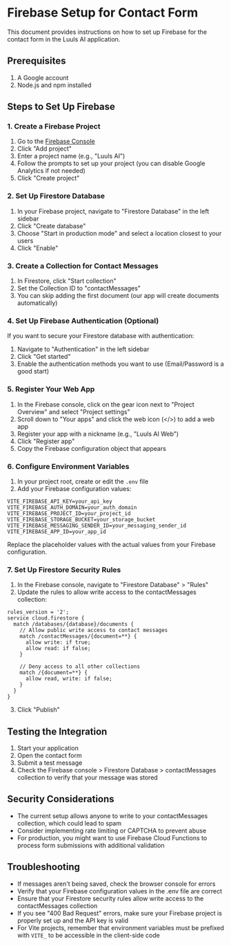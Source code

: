 # Firebase Setup for Contact Form

This document provides instructions on how to set up Firebase for the contact form in the Luuls AI application.

## Prerequisites

1. A Google account
2. Node.js and npm installed

## Steps to Set Up Firebase

### 1. Create a Firebase Project

1. Go to the [Firebase Console](https://console.firebase.google.com/)
2. Click "Add project"
3. Enter a project name (e.g., "Luuls AI")
4. Follow the prompts to set up your project (you can disable Google Analytics if not needed)
5. Click "Create project"

### 2. Set Up Firestore Database

1. In your Firebase project, navigate to "Firestore Database" in the left sidebar
2. Click "Create database"
3. Choose "Start in production mode" and select a location closest to your users
4. Click "Enable"

### 3. Create a Collection for Contact Messages

1. In Firestore, click "Start collection"
2. Set the Collection ID to "contactMessages"
3. You can skip adding the first document (our app will create documents automatically)

### 4. Set Up Firebase Authentication (Optional)

If you want to secure your Firestore database with authentication:

1. Navigate to "Authentication" in the left sidebar
2. Click "Get started"
3. Enable the authentication methods you want to use (Email/Password is a good start)

### 5. Register Your Web App

1. In the Firebase console, click on the gear icon next to "Project Overview" and select "Project settings"
2. Scroll down to "Your apps" and click the web icon (</>) to add a web app
3. Register your app with a nickname (e.g., "Luuls AI Web")
4. Click "Register app"
5. Copy the Firebase configuration object that appears

### 6. Configure Environment Variables

1. In your project root, create or edit the `.env` file
2. Add your Firebase configuration values:

```
VITE_FIREBASE_API_KEY=your_api_key
VITE_FIREBASE_AUTH_DOMAIN=your_auth_domain
VITE_FIREBASE_PROJECT_ID=your_project_id
VITE_FIREBASE_STORAGE_BUCKET=your_storage_bucket
VITE_FIREBASE_MESSAGING_SENDER_ID=your_messaging_sender_id
VITE_FIREBASE_APP_ID=your_app_id
```

Replace the placeholder values with the actual values from your Firebase configuration.

### 7. Set Up Firestore Security Rules

1. In the Firebase console, navigate to "Firestore Database" > "Rules"
2. Update the rules to allow write access to the contactMessages collection:

```
rules_version = '2';
service cloud.firestore {
  match /databases/{database}/documents {
    // Allow public write access to contact messages
    match /contactMessages/{document=**} {
      allow write: if true;
      allow read: if false;
    }

    // Deny access to all other collections
    match /{document=**} {
      allow read, write: if false;
    }
  }
}
```

3. Click "Publish"

## Testing the Integration

1. Start your application
2. Open the contact form
3. Submit a test message
4. Check the Firebase console > Firestore Database > contactMessages collection to verify that your message was stored

## Security Considerations

- The current setup allows anyone to write to your contactMessages collection, which could lead to spam
- Consider implementing rate limiting or CAPTCHA to prevent abuse
- For production, you might want to use Firebase Cloud Functions to process form submissions with additional validation

## Troubleshooting

- If messages aren't being saved, check the browser console for errors
- Verify that your Firebase configuration values in the .env file are correct
- Ensure that your Firestore security rules allow write access to the contactMessages collection
- If you see "400 Bad Request" errors, make sure your Firebase project is properly set up and the API key is valid
- For Vite projects, remember that environment variables must be prefixed with `VITE_` to be accessible in the client-side code
